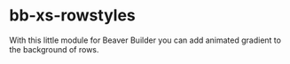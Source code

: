 # bb-xs-rowstyles
With this little module for Beaver Builder you can add animated gradient to the background of rows.
